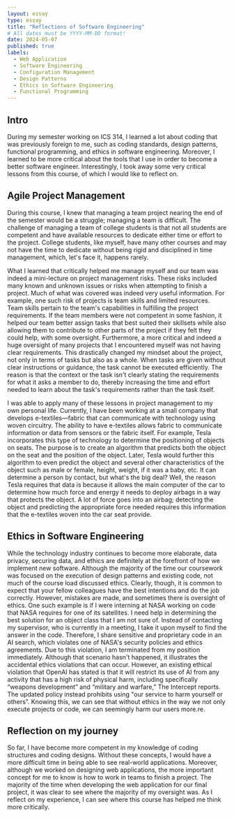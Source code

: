 ```yaml
---
layout: essay
type: essay
title: "Reflections of Software Engineering"
# All dates must be YYYY-MM-DD format!
date: 2024-05-07
published: true
labels:
  - Web Application
  - Software Engineering
  - Configuration Management
  - Design Patterns
  - Ethics in Software Engineering
  - Functional Programming
---
```

## Intro
During my semester working on ICS 314, I learned a lot about coding that was previously foreign to me, such as coding standards, design patterns, functional programming, and ethics in software engineering. Moreover, I learned to be more critical about the tools that I use in order to become a better software engineer. Interestingly, I took away some very critical lessons from this course, of which I would like to reflect on.

## Agile Project Management
During this course, I knew that managing a team project nearing the end of the semester would be a struggle; managing a team is difficult. The challenge of managing a team of college students is that not all students are competent and have available resources to dedicate either time or effort to the project. College students, like myself, have many other courses and may not have the time to dedicate without being rigid and disciplined in time management, which, let's face it, happens rarely.

What I learned that critically helped me manage myself and our team was indeed a mini-lecture on project management risks. These risks included many known and unknown issues or risks when attempting to finish a project. Much of what was covered was indeed very useful information. For example, one such risk of projects is team skills and limited resources. Team skills pertain to the team's capabilities in fulfilling the project requirements. If the team members were not competent in some fashion, it helped our team better assign tasks that best suited their skillsets while also allowing them to contribute to other parts of the project if they felt they could help, with some oversight. Furthermore, a more critical and indeed a huge oversight of many projects that I encountered myself was not having clear requirements. This drastically changed my mindset about the project, not only in terms of tasks but also as a whole. When tasks are given without clear instructions or guidance, the task cannot be executed efficiently. The reason is that the context or the task isn't clearly stating the requirements for what it asks a member to do, thereby increasing the time and effort needed to learn about the task's requirements rather than the task itself.

I was able to apply many of these lessons in project management to my own personal life. Currently, I have been working at a small company that develops e-textiles—fabric that can communicate with technology using woven circuitry. The ability to have e-textiles allows fabric to communicate information or data from sensors or the fabric itself. For example, Tesla incorporates this type of technology to determine the positioning of objects on seats. The purpose is to create an algorithm that predicts both the object on the seat and the position of the object. Later, Tesla would further this algorithm to even predict the object and several other characteristics of the object such as male or female, height, weight, if it was a baby, etc. It can determine a person by contact, but what's the big deal? Well, the reason Tesla requires that data is because it allows the main computer of the car to determine how much force and energy it needs to deploy airbags in a way that protects the object. A lot of force goes into an airbag; detecting the object and predicting the appropriate force needed requires this information that the e-textiles woven into the car seat provide. 

## Ethics in Software Engineering

While the technology industry continues to become more elaborate, data privacy, securing data, and ethics are definitely at the forefront of how we implement new software. Although the majority of the time our coursework was focused on the execution of design patterns and existing code, not much of the course load discussed ethics. Clearly, though, it is common to expect that your fellow colleagues have the best intentions and do the job correctly. However, mistakes are made, and sometimes there is oversight of ethics. One such example is if I were interning at NASA working on code that NASA requires for one of its satellites. I need help in determining the best solution for an object class that I am not sure of. Instead of contacting my supervisor, who is currently in a meeting, I take it upon myself to find the answer in the code. Therefore, I share sensitive and proprietary code in an AI search, which violates one of NASA's security policies and ethics agreements. Due to this violation, I am terminated from my position immediately. Although that scenario hasn't happened, it illustrates the accidental ethics violations that can occur. However, an existing ethical violation that OpenAI has stated is that it will restrict its use of AI from any activity that has a high risk of physical harm, including specifically “weapons development” and “military and warfare,” The Intercept reports. The updated policy instead prohibits using "our service to harm yourself or others”. Knowing this, we can see that without ethics in the way we not only execute projects or code, we can seemingly harm our users more.re. 

## Reflection on my journey 

So far, I have become more competent in my knowledge of coding structures and coding designs. Without these concepts, I would have a more difficult time in being able to see real-world applications. Moreover, although we worked on designing web applications, the more important concept for me to know is how to work in teams to finish a project. The majority of the time when developing the web application for our final project, it was clear to see where the majority of my oversight was. As I reflect on my experience, I can see where this course has helped me think more critically.
